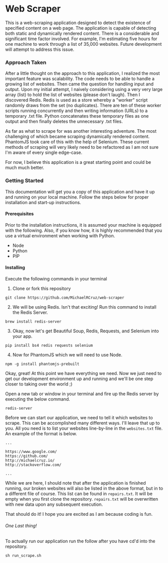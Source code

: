 # Web Scraper

This is a web-scraping application designed to detect the existence of specified content on a web page. The application is capable of detecting both static and dynamically rendered content. There is a considerable and significant time factor involved. For example, I'm estimating five hours for one machine to work through a list of 35,000 websites. Future development will attempt to address this issue.

### Approach Taken

After a little thought on the approach to this application, I realized the most important feature was scalability. The code needs to be able to handle a growing list of websites. Then came the question for handling input and output. Upon my initial attempt, I naively considering using a very very large array (list) to hold the list of websites (please don't laugh). Then I discovered Redis. Redis is used as a store whereby a "worker" script randomly draws from the set (no duplicates). There are ten of these worker scripts running concurrently and then writing information (URLs) to a temporary .txt file. Python concatenates these temporary files as one output and then finally deletes the unnecessary .txt files.

As far as what to scrape for was another interesting adventure. The most challenging of which became scraping dynamically rendered content. PhantomJS took care of this with the help of Selenium. These current methods of scraping will very likely need to be refactored as I am not sure I'm aware of every single edge-case.

For now, I believe this application is a great starting point and could be much much better.

### Getting Started

This documentation will get you a copy of this application and have it up and running on your local machine. Follow the steps below for proper installation and start-up instructions.

#### Prerequisites

Prior to the installation instructions, it is assumed your machine is equipped with the following. Also, if you know how, it is highly recommended that you use a virtual environment when working with Python.

* Node
* Python
* PIP

#### Installing

Execute the following commands in your terminal

1. Clone or fork this repository
```
git clone https://github.com/MichaelRCruz/web-scraper
```
2. We will be using Redis. Isn't that exciting! Run this command to install the Redis Server.
```
brew install redis-server
```
3. Okay, now let's get Beautiful Soup, Redis, Requests, and Selenium into your app.
```
pip install bs4 redis requests selenium
```
4. Now for PhantomJS which we will need to use Node.
```
npm -g install phantomjs-prebuilt
```

Okay, great! At this point we have everything we need. Now we just need to get our development environment up and running and we'll be one step closer to taking over the world ;)

Open a new tab or window in your terminal and fire up the Redis server by executing the below command.
```
redis-server
```

Before we can start our application, we need to tell it which websites to scrape. This can be accomplished many different ways. I'll leave that up to you. All you need is to list your websites line-by-line in the ```websites.txt``` file. An example of the format is below.

```
...

https://www.google.com/
https://github.com/
http://michaelcruz.io/
http://stackoverflow.com/

...
```

While we are here, I should note that after the application is finished running, our broken websites will also be listed in the above format, but in to a different file of course. This list can be found in ```repairs.txt```. It will be empty when you first clone the repository. ```repairs.txt``` will be overwritten with new data upon any subsequent execution.

That should do it! I hope you are excited as I am because coding is fun.

###### One Last thing!

To actually run our application run the follow after you have cd'd into the repository.
```
sh run_scrape.sh
```
